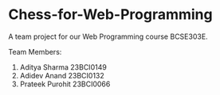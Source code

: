 # Chess-for-Web-Programming
A team project for our Web Programming course BCSE303E. 

Team Members:
1. Aditya Sharma 23BCI0149
2. Adidev Anand 23BCI0132
3. Prateek Purohit 23BCI0066

